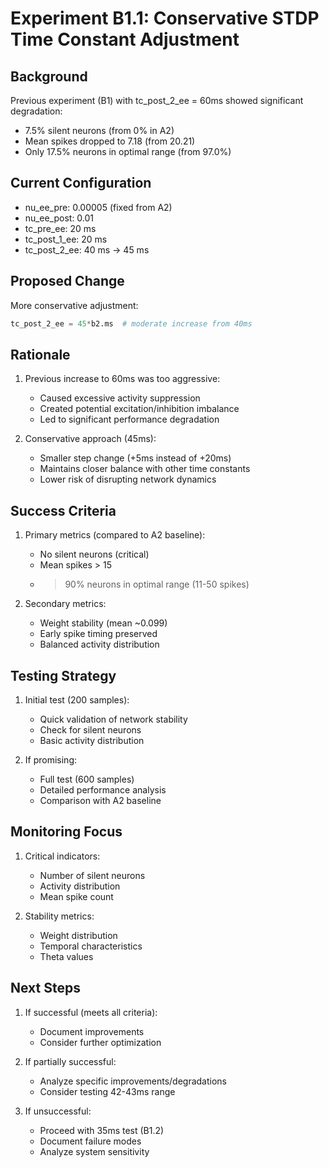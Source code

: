 # Experiment B1.1: Conservative STDP Time Constant Adjustment

## Background
Previous experiment (B1) with tc_post_2_ee = 60ms showed significant degradation:
- 7.5% silent neurons (from 0% in A2)
- Mean spikes dropped to 7.18 (from 20.21)
- Only 17.5% neurons in optimal range (from 97.0%)

## Current Configuration
- nu_ee_pre: 0.00005 (fixed from A2)
- nu_ee_post: 0.01
- tc_pre_ee: 20 ms
- tc_post_1_ee: 20 ms
- tc_post_2_ee: 40 ms → 45 ms

## Proposed Change
More conservative adjustment:
```python
tc_post_2_ee = 45*b2.ms  # moderate increase from 40ms
```

## Rationale
1. Previous increase to 60ms was too aggressive:
   - Caused excessive activity suppression
   - Created potential excitation/inhibition imbalance
   - Led to significant performance degradation

2. Conservative approach (45ms):
   - Smaller step change (+5ms instead of +20ms)
   - Maintains closer balance with other time constants
   - Lower risk of disrupting network dynamics

## Success Criteria
1. Primary metrics (compared to A2 baseline):
   - No silent neurons (critical)
   - Mean spikes > 15
   - >90% neurons in optimal range (11-50 spikes)

2. Secondary metrics:
   - Weight stability (mean ~0.099)
   - Early spike timing preserved
   - Balanced activity distribution

## Testing Strategy
1. Initial test (200 samples):
   - Quick validation of network stability
   - Check for silent neurons
   - Basic activity distribution

2. If promising:
   - Full test (600 samples)
   - Detailed performance analysis
   - Comparison with A2 baseline

## Monitoring Focus
1. Critical indicators:
   - Number of silent neurons
   - Activity distribution
   - Mean spike count

2. Stability metrics:
   - Weight distribution
   - Temporal characteristics
   - Theta values

## Next Steps
1. If successful (meets all criteria):
   - Document improvements
   - Consider further optimization

2. If partially successful:
   - Analyze specific improvements/degradations
   - Consider testing 42-43ms range

3. If unsuccessful:
   - Proceed with 35ms test (B1.2)
   - Document failure modes
   - Analyze system sensitivity
